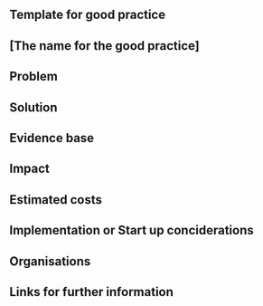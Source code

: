 ## Template for good practice

## [The name for the good practice]

## Problem

## Solution

## Evidence base

## Impact 

## Estimated costs

## Implementation or Start up conciderations

## Organisations

## Links for further information
